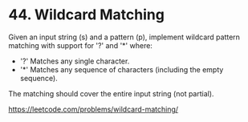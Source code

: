# 44. Wildcard Matching

Given an input string (s) and a pattern (p), implement wildcard pattern matching with support for '?' and '*' where:

* '?' Matches any single character.
* '*' Matches any sequence of characters (including the empty sequence).

The matching should cover the entire input string (not partial).

https://leetcode.com/problems/wildcard-matching/

